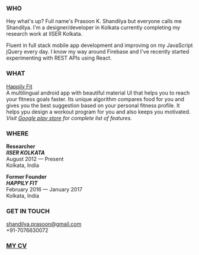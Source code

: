 [//]: # (This may be the most platform independent comment)

<!---
your comment goes here
and here

You can use the [editor on GitHub](https://github.com/PrasoonShandilya/prasoonshandilya.github.io/edit/master/index.md) to maintain and preview the content for your website in Markdown files.
-->

### WHO

Hey what's up? Full name's Prasoon K. Shandilya but everyone calls me Shandilya. I'm a designer/developer in Kolkata currently completing my research work at IISER Kolkata.

Fluent in full stack mobile app development and improving on my JavaScript jQuery every day. I know my way around Firebase and I've recently started experimenting with REST APIs using React.


### WHAT

[Happily Fit](https://play.google.com/store/apps/details?id=com.apphappily.happilyfit)  
A multilingual android app with beautiful material UI that helps you to reach your fitness goals faster. Its unique algorithm compares food for you and gives you the best suggestion based on your personal fitness profile. It helps ypu design a workout program for you and also keeps you motivated.  
*Visit [Google play store](https://play.google.com/store/apps/details?id=com.apphappily.happilyfit) for complete list of features.*

### WHERE

**Researcher**  
***IISER KOLKATA***  
August 2012 — Present  
Kolkata, India  

**Former Founder**  
***HAPPILY FIT***  
February 2016 — January 2017  
Kolkata, India  

### GET IN TOUCH

shandilya.prasoon@gmail.com  
+91-7076630072

### [MY CV]()
